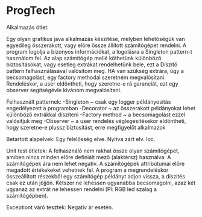 # ProgTech

Alkalmazás ötlet:


Egy olyan grafikus java alkalmazás készítése, melyben lehetőségük van egyedileg összerakott, vagy előre össze állított számítógépet rendelni.
A program logolja a bizonyos információkat, a logolásra a Singleton pattern-t használom fel.
Az alap számítógép mellé köthetünk különböző biztosításokat, vagy esetleg extrákat rendelhetünk bele, ezt a Díszítő pattern felhasználásával valósítom meg. HA van szükség extrára, úgy a becsomagolást, egy factory methodal szeretném megvalósítani. Rendeléskor, a user eldöntheti, hogy szeretne-e rá garanciát, ezt egy observer segítségévle kivánom megvalósítani.

Felhasznált patternek:
-Singleton ~ csak egy logger példányosítás engedélyezett a programban
-Decorator ~ az összerakott példányokat lehet különböző extrákkal díszíteni
-Factory method ~ a becsomagolást ezzel valósítjuk meg
-Observer ~ a user rendelés véglegesítésekor eldöntheti, hogy szeretne-e plussz biztosítást, erre megfigyelőt alkalmazok

Betartott alapelvek:
Egy felelősség elve.
Nyitva zárt elv.
Ioc.

Unit test ötletek:
A felhasználó nem rakhat össze olyan számítógépet, amiben nincs minden előre definiált mező (alaktérsz) használva.
A számítógépek ára nem lehet negatív.
A számítógépek attribútumai előre megadott értékekeket vehetnek fel.
A program a megrendeléskor összeállított részekből egy számítógép példányt adjon vissza, a díszítés csak ez után jöjjön.
Kétszer ne lehessen ugyanabba becsomagolni, azaz két ugyanaz az extrát ne lehessen rendelni (Pl: RGB led szalag a számítógépben).

Exceptiont váró tesztek:
Negatív ár esetén.
